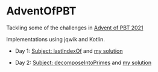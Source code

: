 # AdventOfPBT

Tackling some of the challenges in [Advent of PBT 2021](https://dev.to/dubzzz/advent-of-pbt-2021-13ee)

Implementations using jqwik and Kotlin.

- Day 1: [Subject: lastIndexOf](https://dev.to/dubzzz/advent-of-pbt-2021-day-1-3jnm) 
  and [my solution](./src/test/kotlin/adventOfPBT/day1)

- Day 2: [Subject: decomposeIntoPrimes](https://dev.to/dubzzz/advent-of-pbt-2021-day-2-4gmg)
  and [my solution](./src/test/kotlin/adventOfPBT/day2)
